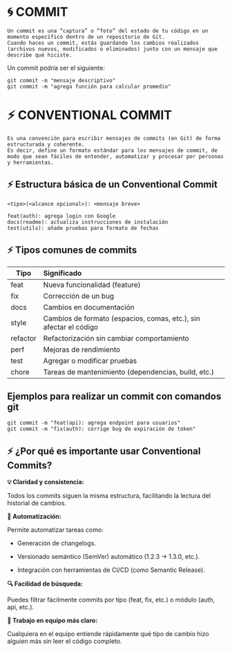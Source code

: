 # 🌀 COMMIT

    Un commit es una “captura” o “foto” del estado de tu código en un momento específico dentro de un repositorio de Git.
    Cuando haces un commit, estás guardando los cambios realizados (archivos nuevos, modificados o eliminados) junto con un mensaje que describe qué hiciste.

Un commit podría ser el siguiente:

    git commit -m "mensaje descriptivo"
    git commit -m "agrega función para calcular promedio"


# ⚡ CONVENTIONAL COMMIT

    Es una convención para escribir mensajes de commits (en Git) de forma estructurada y coherente. 
    Es decir, define un formato estándar para los mensajes de commit, de modo que sean fáciles de entender, automatizar y procesar por personas y herramientas.

## ⚡ Estructura básica de un Conventional Commit

    <tipo>(<alcance opcional>): <mensaje breve>

    feat(auth): agrega login con Google
    docs(readme): actualiza instrucciones de instalación
    test(utils): añade pruebas para formato de fechas




## ⚡ Tipos comunes de commits

|   Tipo    |   Significado   |
|-----------|:----------------|
|feat       |Nueva funcionalidad (feature)|
|fix        |Corrección de un bug|
|docs	    |Cambios en documentación
|style	    |Cambios de formato (espacios, comas, etc.), sin afectar el código
|refactor	|Refactorización sin cambiar comportamiento
|perf	    |Mejoras de rendimiento
|test	    |Agregar o modificar pruebas
|chore	    |Tareas de mantenimiento (dependencias, build, etc.)

## Ejemplos para realizar un commit con comandos git

    git commit -m "feat(api): agrega endpoint para usuarios"
    git commit -m "fix(auth): corrige bug de expiración de token"

## ⚡ ¿Por qué es importante usar Conventional Commits?

__💡 Claridad y consistencia:__

Todos los commits siguen la misma estructura, facilitando la lectura del historial de cambios.

__🤖 Automatización:__

Permite automatizar tareas como:

* Generación de changelogs.

* Versionado semántico (SemVer) automático (1.2.3 → 1.3.0, etc.).

* Integración con herramientas de CI/CD (como Semantic Release).


__🔍 Facilidad de búsqueda:__

Puedes filtrar fácilmente commits por tipo (feat, fix, etc.) o módulo (auth, api, etc.).

__👬 Trabajo en equipo más claro:__

Cualquiera en el equipo entiende rápidamente qué tipo de cambio hizo alguien más sin leer el código completo.

